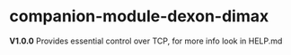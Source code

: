 # companion-module-dexon-dimax

**V1.0.0**
Provides essential control over TCP, for more info look in HELP.md